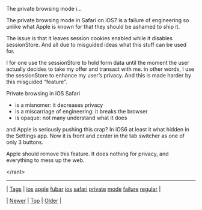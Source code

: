 <!--
title: The private browsing mode in Safari on iOS7 is a failure of engineering so unlike what Apple is known for that they should be ashamed to ship it. The issue is that it leaves session cookies enabled while it disables sessionStore. And all due to misguided ideas what this stuff can be used for. I for one use the sessionStore to hold form data until the moment the user actually decides to take my offer and transact with me. in other words, I use the sessionStore to enhance my user&rsquo;s privacy. And this is made harder by this misguided &ldquo;feature&rdquo;. Private browsing in iOS Safari is a misnomer
date: 2020-06-28T15:27:00.179Z
tags: ios, apple, fubar, ios, safari, private, mode, failure, regular
-->


The private browsing mode i...

<p>The private browsing mode in Safari on iOS7 is a failure of engineering so unlike what Apple is known for that they should be ashamed to ship it.</p>

<p>The issue is that it leaves session cookies enabled while it disables sessionStore. And all due to misguided ideas what this stuff can be used for.</p>

<p>I for one use the sessionStore to hold form data until the moment the user actually decides to take my offer and transact with me. in other words, I use the sessionStore to enhance my user&rsquo;s privacy. And this is made harder by this misguided &ldquo;feature&rdquo;.</p>

<p>Private browsing in iOS Safari</p>

<ul><li>is a misnomer: it decreases privacy</li>
<li>is a miscarriage of engineering: it breaks the browser</li>
<li>is opaque: not many understand what it does</li>
</ul><p>and Apple is seriously pushing this crap? In iOS6 at least it what hidden in the Settings app. Now it is front and center in the tab switcher as one of only 3 buttons.</p>

<p>Apple should remove this feature. It does nothing for privacy, and everything to mess up the web.</p>

<p>&lt;/rant&gt;</p>

<!--BOTTOM-POST-NAVIGATION-->
---

| [Tags](tags.md) | [ios](tag-ios.md) [apple](tag-apple.md) [fubar](tag-fubar.md) [ios](tag-ios.md) [safari](tag-safari.md) [private](tag-private.md) [mode](tag-mode.md) [failure](tag-failure.md) [regular](tag-regular.md) |

| [Newer](64214362742.md) | [Top](index.md) | [Older](64283163450.md) |